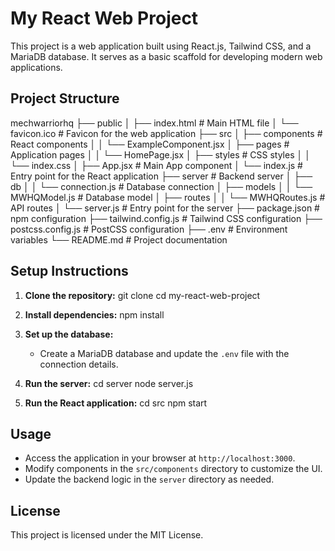 # My React Web Project

This project is a web application built using React.js, Tailwind CSS, and a MariaDB database. It serves as a basic scaffold for developing modern web applications.

## Project Structure


mechwarriorhq
├── public
│   ├── index.html         # Main HTML file
│   └── favicon.ico        # Favicon for the web application
├── src
│   ├── components         # React components
│   │   └── ExampleComponent.jsx
│   ├── pages              # Application pages
│   │   └── HomePage.jsx
│   ├── styles             # CSS styles
│   │   └── index.css
│   ├── App.jsx            # Main App component
│   └── index.js           # Entry point for the React application
├── server                 # Backend server
│   ├── db
│   │   └── connection.js  # Database connection
│   ├── models
│   │   └── MWHQModel.js # Database model
│   ├── routes
│   │   └── MWHQRoutes.js # API routes
│   └── server.js          # Entry point for the server
├── package.json           # npm configuration
├── tailwind.config.js     # Tailwind CSS configuration
├── postcss.config.js      # PostCSS configuration
├── .env                   # Environment variables
└── README.md              # Project documentation

## Setup Instructions

1. **Clone the repository:**
   git clone <repository-url>
   cd my-react-web-project

2. **Install dependencies:**
   npm install

3. **Set up the database:**
   - Create a MariaDB database and update the `.env` file with the connection details.

4. **Run the server:**
   cd server
   node server.js

5. **Run the React application:**
   cd src
   npm start

## Usage

- Access the application in your browser at `http://localhost:3000`.
- Modify components in the `src/components` directory to customize the UI.
- Update the backend logic in the `server` directory as needed.

## License

This project is licensed under the MIT License.